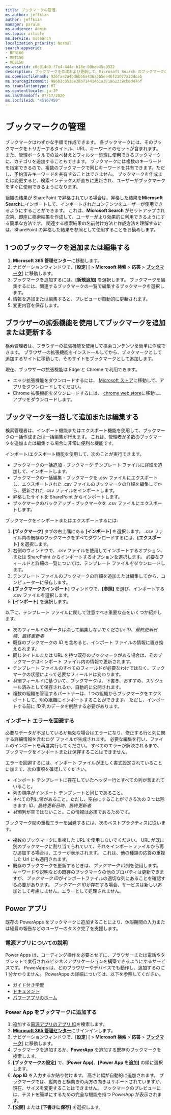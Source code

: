 ```yaml
---
title: ブックマークの管理
ms.author: jeffkizn
author: jeffkizn
manager: parulm
ms.audience: Admin
ms.topic: article
ms.service: mssearch
localization_priority: Normal
search.appverid:
- BFB160
- MET150
- MOE150
ms.assetid: c0c814d0-f7e4-444e-b18e-09beb45c9322
description: ブックマークを作成および更新して、Microsoft Search のブックマークの結果を一括編集する方法
ms.openlocfilehash: 926fae2a4bd6bb6a436a3b5ea46f21077a23dcab
ms.sourcegitcommit: 996b2c0538e28b71441461a371a62339cb6d476f
ms.translationtype: MT
ms.contentlocale: ja-JP
ms.lasthandoff: 07/17/2020
ms.locfileid: "45167459"
---
```

# <a name="manage-bookmarks"></a>ブックマークの管理

ブックマークはわずかな手順で作成できます。 各ブックマークには、そのブックマークをトリガーするタイトル、URL、キーワードのセットが含まれます。 また、管理ポータルでの並べ替えとフィルター処理に使用できるブックマークに、カテゴリを追加することもできます。 ブックマークには複数のキーワードを指定できるので、複数のブックマークで同じキーワードを共有できます。ただし、予約済みキーワードを共有することはできません。 ブックマークを作成または変更すると、検索インデックスが直ちに更新され、ユーザーがブックマークをすぐに使用できるようになります。

組織の結果が SharePoint で昇格されている場合は、昇格した結果を**Microsoft Search**にインポートして、インポートされたコンテンツをユーザーが使用できるようにすることができます。 これは、**Microsoft Search** がセットアップされ次第、即座に検索結果を作成して、ユーザーがより効果的に利用できるようにする簡単な方法です。 関連する検索結果の名前付け方法と作成方法を理解するには、SharePoint の昇格した結果を参照として使用することをお勧めします。

## <a name="add-or-edit-a-single-bookmark"></a>1 つのブックマークを追加または編集する

1. **Microsoft 365 管理センター**に移動します。
1. ナビゲーションウィンドウで、[**設定**] [  >  **Microsoft 検索**  >  **応答**  >  [**ブックマーク**](https://admin.microsoft.com/Adminportal/Home#/MicrosoftSearch/bookmarks)] に移動します。
1. ブックマークを追加するには、**[新規追加]** を選択します。
ブックマークを編集するには、関連するブックマークの一覧で編集するブックマークを選択します。
1. 情報を追加または編集すると、プレビューが自動的に更新されます。
1. 変更内容を保存します。

## <a name="add-or-edit-bookmark-using-browser-extensions"></a>ブラウザーの拡張機能を使用してブックマークを追加または更新する

検索管理者は、ブラウザーの拡張機能を使用して検索コンテンツを簡単に作成できます。 ブラウザーの拡張機能をインストールしてから、ブックマークとして追加するサイトに移動して、そのサイトをブックマークとして追加します。

現在、ブラウザーの拡張機能は Edge と Chrome で利用できます。

- エッジ拡張機能をダウンロードするには、 [Microsoft ストア](https://www.microsoft.com/p/microsoft-search-content-creator/9nrqdbcbwq55?activetab=pivot:overviewtab)に移動して、アプリをダウンロードしてください。
- Chrome 拡張機能をダウンロードするには、 [chrome web store](https://chrome.google.com/webstore/detail/microsoft-search-content/nocnablpaoeecfmfnjoheefkogmleipm)に移動し、アプリをダウンロードします。

## <a name="bulk-add-or-edit-bookmarks"></a>ブックマークを一括して追加または編集する

検索管理者は、インポート機能またはエクスポート機能を使用して、ブックマークの一括作成または一括編集が行えます。 これは、管理者が多数のブックマークを追加または編集する場合に非常に便利な機能です。

インポート/エクスポート機能を使用して、次のことが実行できます。

- ブックマークの一括追加 - ブックマーク テンプレート ファイルに詳細を追加して、インポートします。
- ブックマークの一括編集 - ブックマークを .csv ファイルにエクスポートし、エクスポートされた .csv ファイルのブックマークの詳細を編集してから、更新された .csv ファイルをインポートします。
- 昇格したサイトを SharePoint からインポートします。
- ブックマークのバックアップ - ブックマークを .csv ファイルにエクスポートします。

ブックマークをインポートまたはエクスポートするには:

1. **[ブックマーク]** タブの右上隅にある **[インポート]** を選択します。
.csv ファイル内の既存のブックマークをすべてダウンロードするには、**[エクスポート]** を選択します。
1. 右側のウィンドウで、.csv ファイルを使用してインポートするオプション、または SharePoint からインポートするオプションを選択します。
必要なフィールドと詳細の一覧については、テンプレート ファイルをダウンロードします。
1. テンプレート ファイルのブックマークの詳細を追加または編集してから、コンピューターに保存します。
1. **[ブックマークのインポート]** ウィンドウで、**[参照]** を選び、インポートする .csv ファイルを選択します。
1. **[インポート]** を選択します。

以下に、テンプレート ファイルに関して注意すべき重要な点をいくつか紹介します。

- 次のフィールドのデータは決して編集しないでください: *ID*、*最終更新日時*、*最終更新者*
- 既存のブックマークの *ID* を含めると、インポート ファイルの情報に置き換えられます。
- 同じタイトルまたは URL を持つ既存のブックマークがある場合は、そのブックマークはインポート ファイル内の情報で更新されます。
- テンプレート ファイルのすべてのフィールドが必要なわけではなく、ブックマークの状態によって必要なフィールドは変わります。
- *状態*フィールドに基づいて、ブックマークは、下書き、おすすめ、スケジュール済みとして保存されるか、自動的に公開されます。
- 複数の組織を管理するパートナーは、1つの組織からブックマークをエクスポートして、別の組織にインポートすることができます。 ただし、インポートする前に *ID* 列のデータを削除する必要があります。

### <a name="prevent-import-errors"></a>インポート エラーを回避する

必要なデータが不足しているか無効な場合はエラーになり、修正する行と列に関する詳細情報を含むログ ファイルが生成されます。 必要な編集を行い、ファイルのインポートを再度実行してください。 すべてのエラーが解決されるまで、ブックマークをインポートまたは保存することはできません。

エラーを回避するには、インポート ファイルが正しく書式設定されていることに加えて、次の事項を確認してください。

- インポート テンプレートに存在していたヘッダー行とすべての列が含まれていること。
- 列の順序がインポート テンプレートと同じであること。
- すべての列に値があること。ただし、空白にすることができる次の 3 つは除きます: *ID*、*最終更新日時*、*最終更新者*
- *状態*列が空ではないこと。この情報は必須であるためです。

ブックマーク間の重複エラーを回避するには、次のベストプラクティスに従います。

- 複数のブックマークに重複した URL を使用しないでください。 URL が既に別のブックマークに割り当てられていて、それをインポートファイルから再び追加する場合は、エラーが表示されます。 これは、他の種類の応答の重複した Url にも適用されます。
- 既存のブックマークを更新するときは、*ブックマーク ID*列を使用します。 キーワードや説明などの既存のブックマークの他のプロパティは更新できますが、*ブックマーク ID*がインポートファイルの適切な列にあることを確認する必要があります。 *ブックマーク ID*が存在する場合、サービスは新しい追加として考慮しません。エラーとして処理されません。

## <a name="power-apps"></a>Power アプリ

既存の PowerApps をブックマークに追加することにより、休暇期間の入力または経費の報告などのユーザーのタスク完了を支援します。

### <a name="power-apps-explained"></a>電源アプリについての説明

Power Apps は、コーディング操作を必要とせずに、ブラウザーまたは電話やタブレットで実行されるビジネスアプリケーションを構築できるようにするサービスです。 PowerApps は、どのブラウザーやデバイスでも動作し、追加するのに 1 分かかりません。 PowerApps の詳細については、以下を参照してください。

- [ガイド付き学習](https://docs.microsoft.com/learn/browse/?products=powerapps)
- [ドキュメント](https://docs.microsoft.com/powerapps/maker/canvas-apps/get-sessionid)
- [パワーアプリのホーム](https://make.preview.powerapps.com/environments/839eace6-59ab-4243-97ec-a5b8fcc104e4/home)

### <a name="add-a-power-app-to-a-bookmark"></a>Power App をブックマークに追加する

1. 追加する[電源アプリのアプリ ID](https://docs.microsoft.com/powerapps/maker/canvas-apps/get-sessionid#get-an-app-id)を検索します。
1. [**Microsoft 365 管理センター**](https://admin.microsoft.com)にサインインします。
1. ナビゲーションウィンドウで、[**設定**] [  >  **Microsoft 検索**  >  **応答**  >  [**ブックマーク**](https://admin.microsoft.com/Adminportal/Home#/MicrosoftSearch/bookmarks)] に移動します。
1. ブックマークを追加するか、**PowerApp** を追加する既存のブックマークを検索します。
1. **[ブックマークの設定]** で、**[Power App]**、**[Power App を追加]** の順に選択します。
1. **App ID** を入力するか貼り付けます。
    高さと幅が自動的に追加されます。 ブックマークでは、縦向きと横向きの両方の向きはサポートされていますが、現在、サイズを変更することはできません。 ブックマークのプレビューには、テストを簡単にするための完全な機能を持つ PowerApp が表示されます。
1. **[公開]** または **[下書きに保存]** を選択します。
